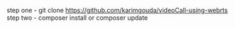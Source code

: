 step one - git clone https://github.com/karimgouda/videoCall-using-webrts
step two - composer install or composer update
